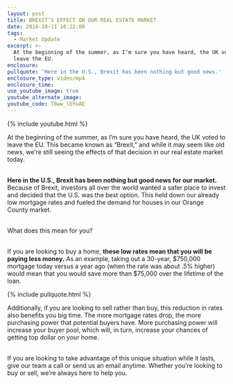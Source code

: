 ```yaml
---
layout: post
title: BREXIT’S EFFECT ON OUR REAL ESTATE MARKET
date: 2016-10-11 16:22:00
tags:
  - Market Update
excerpt: >-
  At the beginning of the summer, as I’m sure you have heard, the UK voted to
  leave the EU.
enclosure:
pullquote: 'Here in the U.S., Brexit has been nothing but good news.'
enclosure_type: video/mp4
enclosure_time:
use_youtube_image: true
youtube_alternate_image:
youtube_code: T8ww_lbYuAE
---
```



{% include youtube.html %}

At the beginning of the summer, as I’m sure you have heard, the UK voted to leave the EU. This became known as “Brexit,” and while it may seem like old news, we’re still seeing the effects of that decision in our real estate market today.

<br>**Here in the U.S., Brexit has been nothing but good news for our market.** Because of Brexit, investors all over the world wanted a safer place to invest and decided that the U.S. was the best option. This held down our already low mortgage rates and fueled the demand for houses in our Orange County market.

<br>What does this mean for you?

<br>If you are looking to buy a home, **these low rates mean that you will be paying less money.** As an example, taking out a 30-year, $750,000 mortgage today versus a year ago (when the rate was about .5% higher) would mean that you would save more than $75,000 over the lifetime of the loan.

{% include pullquote.html %}

Additionally, if you are looking to sell rather than buy, this reduction in rates also benefits you big time. The more mortgage rates drop, the more purchasing power that potential buyers have. More purchasing power will increase your buyer pool, which will, in turn, increase your chances of getting top dollar on your home.

<br>If you are looking to take advantage of this unique situation while it lasts, give our team a call or send us an email anytime. Whether you’re looking to buy or sell, we’re always here to help you.